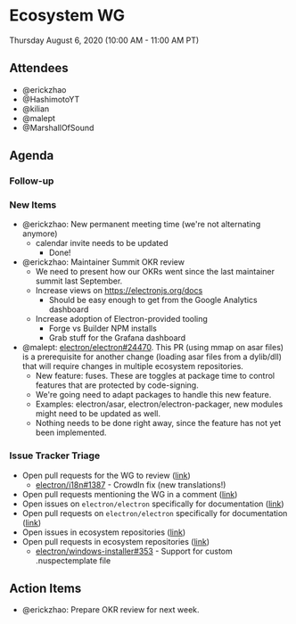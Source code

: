 # Ecosystem WG

Thursday August 6, 2020 (10:00 AM - 11:00 AM PT)

## Attendees

- @erickzhao
- @HashimotoYT
- @kilian 
- @malept
- @MarshallOfSound

## Agenda

### Follow-up

### New Items

- @erickzhao: New permanent meeting time (we're not alternating anymore)
  - calendar invite needs to be updated
      - Done!
- @erickzhao: Maintainer Summit OKR review
    - We need to present how our OKRs went since the last maintainer summit last September.
    - Increase views on https://electronjs.org/docs
        - Should be easy enough to get from the Google Analytics dashboard
    - Increase adoption of Electron-provided tooling
        - Forge vs Builder NPM installs
        - Grab stuff for the Grafana dashboard
- @malept: [electron/electron#24470](https://github.com/electron/electron/pull/24470). This PR (using mmap on asar files) is a prerequisite for another change (loading asar files from a dylib/dll) that will require changes in multiple ecosystem repositories.
    - New feature: fuses. These are toggles at package time to control features that are protected by code-signing.
    - We're going need to adapt packages to handle this new feature.
    - Examples: electron/asar, electron/electron-packager, new modules might need to be updated as well.
    - Nothing needs to be done right away, since the feature has not yet been implemented.
    
  
### Issue Tracker Triage
* Open pull requests for the WG to review ([link](https://github.com/pulls?q=is%3Apr+team-review-requested%3Aelectron%2Fwg-ecosystem+archived%3Afalse+is%3Aopen+)) 
    * [electron/i18n#1387](https://github.com/electron/i18n/pull/1387) - CrowdIn fix (new translations!)
* Open pull requests mentioning the WG in a comment ([link](https://github.com/pulls?q=is%3Apr+team%3Aelectron%2Fwg-ecosystem+archived%3Afalse+is%3Aopen))
* Open issues on `electron/electron` specifically for documentation ([link](https://github.com/electron/electron/issues?utf8=%E2%9C%93&q=is%3Aissue+is%3Aopen+label%3A%22documentation+%3Anotebook%3A%22+))
* Open pull requests on `electron/electron` specifically for documentation ([link](https://github.com/electron/electron/pulls?utf8=%E2%9C%93&q=is%3Apr+is%3Aopen+%22docs%22+in%3Atitle))
* Open issues in ecosystem repositories ([link](https://github.com/issues?q=is%3Aopen+is%3Aissue+archived%3Afalse+repo%3Aelectron%2Felectron-rebuild+repo%3Aelectron%2Felectron-packager+repo%3Aelectron%2Fasar+repo%3Aelectron%2Frcedit+repo%3Aelectron%2Fnode-rcedit+repo%3Aelectron%2Fwindows-installer+repo%3Aelectron%2Ffiddle+repo%3Aelectron%2Felectron-osx-sign+repo%3Aelectron%2Felectron-notarize+repo%3Aelectron%2Fget+sort%3Acreated-desc))
* Open pull requests in ecosystem repositories ([link](https://github.com/issues?q=is%3Aopen+is%3Apr+archived%3Afalse+repo%3Aelectron%2Felectron-rebuild+repo%3Aelectron%2Felectron-packager+repo%3Aelectron%2Fasar+repo%3Aelectron%2Frcedit+repo%3Aelectron%2Fnode-rcedit+repo%3Aelectron%2Fwindows-installer+repo%3Aelectron%2Ffiddle+repo%3Aelectron%2Felectron-osx-sign+repo%3Aelectron%2Felectron-notarize+repo%3Aelectron%2Fget+sort%3Acreated-desc))
    * [electron/windows-installer#353](https://github.com/electron/windows-installer/pull/353) - Support for custom .nuspectemplate file

## Action Items

* @erickzhao: Prepare OKR review for next week.
